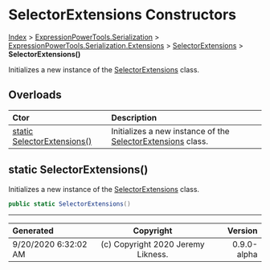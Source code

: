 ﻿# SelectorExtensions Constructors

[Index](../index.md) > [ExpressionPowerTools.Serialization](ExpressionPowerTools.Serialization.a.md) > [ExpressionPowerTools.Serialization.Extensions](ExpressionPowerTools.Serialization.Extensions.n.md) > [SelectorExtensions](ExpressionPowerTools.Serialization.Extensions.SelectorExtensions.cs.md) > **SelectorExtensions()**

Initializes a new instance of the [SelectorExtensions](ExpressionPowerTools.Serialization.Extensions.SelectorExtensions.cs.md) class.

## Overloads

| Ctor | Description |
| :-- | :-- |
| [static SelectorExtensions()](#static-selectorextensions) | Initializes a new instance of the [SelectorExtensions](ExpressionPowerTools.Serialization.Extensions.SelectorExtensions.cs.md) class. |

## static SelectorExtensions()

Initializes a new instance of the [SelectorExtensions](ExpressionPowerTools.Serialization.Extensions.SelectorExtensions.cs.md) class.

```csharp
public static SelectorExtensions()
```



---

| Generated | Copyright | Version |
| :-- | :-: | --: |
| 9/20/2020 6:32:02 AM | (c) Copyright 2020 Jeremy Likness. | 0.9.0-alpha |
